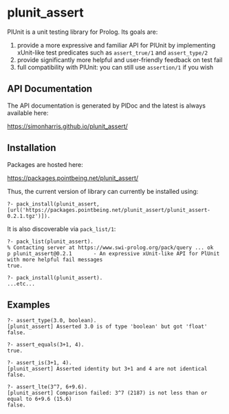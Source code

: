 # plunit_assert

PlUnit is a unit testing library for Prolog. Its goals are:


1. provide a more expressive and familiar API for PlUnit by implementing xUnit-like test predicates such as `assert_true/1` and `assert_type/2`
2. provide significantly more helpful and user-friendly feedback on test fail
3. full compatibility with PlUnit: you can still use  `assertion/1` if you wish


## API Documentation

The API documentation is generated by PlDoc and the latest is always available here:

https://simonharris.github.io/plunit_assert/

## Installation

Packages are hosted here:

https://packages.pointbeing.net/plunit_assert/

Thus, the current version of library can currently be installed using:

```
?- pack_install(plunit_assert, [url('https://packages.pointbeing.net/plunit_assert/plunit_assert-0.2.1.tgz')]).
```

It is also discoverable via `pack_list/1`:

```
?- pack_list(plunit_assert).
% Contacting server at https://www.swi-prolog.org/pack/query ... ok
p plunit_assert@0.2.1       - An expressive xUnit-like API for PlUnit with more helpful fail messages
true.

?- pack_install(plunit_assert).
...etc...

```

## Examples
```
?- assert_type(3.0, boolean).
[plunit_assert] Asserted 3.0 is of type 'boolean' but got 'float'
false.
```

```
?- assert_equals(3+1, 4).
true.

?- assert_is(3+1, 4).
[plunit_assert] Asserted identity but 3+1 and 4 are not identical
false.
```

```
?- assert_lte(3^7, 6+9.6).
[plunit_assert] Comparison failed: 3^7 (2187) is not less than or equal to 6+9.6 (15.6)
false.
```



